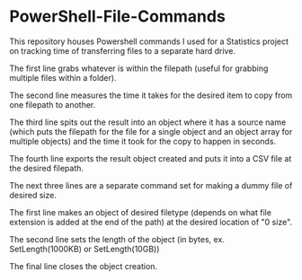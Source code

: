 # PowerShell-File-Commands
This repository houses Powershell commands I used for a Statistics project on tracking time of transferring files to a separate hard drive.

The first line grabs whatever is within the filepath (useful for grabbing multiple files within a folder).

The second line measures the time it takes for the desired item to copy from one filepath to another.

The third line spits out the result into an object where it has a source name (which puts the filepath for the file
for a single object and an object array for multiple objects) and the time it took for the copy to happen in seconds.

The fourth line exports the result object created and puts it into a CSV file at the desired filepath.

The next three lines are a separate command set for making a dummy file of desired size.

The first line makes an object of desired filetype (depends on what file extension is added at the end of the path) at the desired location of "0 size".

The second line sets the length of the object (in bytes, ex. SetLength(1000KB) or SetLength(10GB))

The final line closes the object creation.
